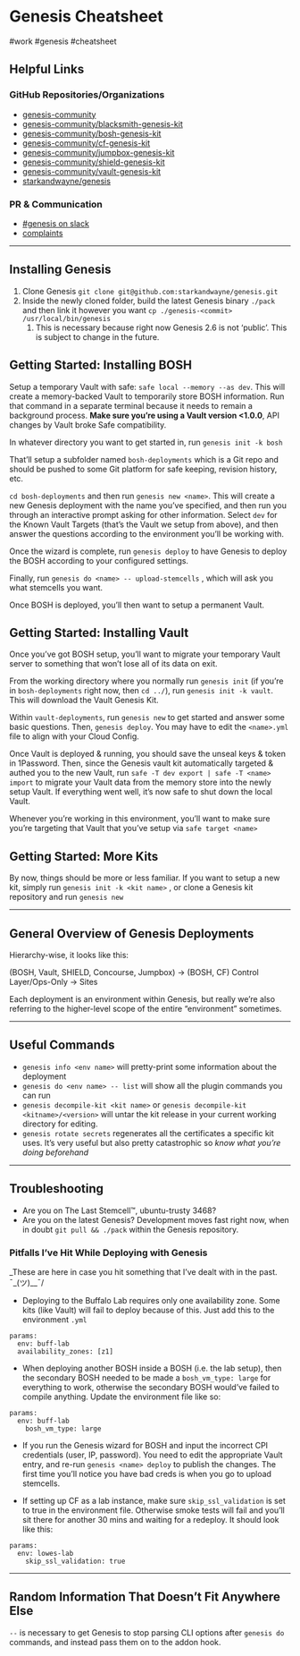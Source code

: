 # Genesis Cheatsheet
#work #genesis #cheatsheet

## Helpful Links
### GitHub Repositories/Organizations
* [genesis-community](https://github.com/genesis-community)
* [genesis-community/blacksmith-genesis-kit](https://github.com/genesis-community/shield-genesis-kit)
* [genesis-community/bosh-genesis-kit](https://github.com/genesis-community/bosh-genesis-kit)
* [genesis-community/cf-genesis-kit](https://github.com/genesis-community/cf-genesis-kit)
* [genesis-community/jumpbox-genesis-kit](https://github.com/genesis-community/shield-genesis-kit)
* [genesis-community/shield-genesis-kit](https://github.com/genesis-community/shield-genesis-kit)
* [genesis-community/vault-genesis-kit](https://github.com/genesis-community/vault-genesis-kit)
* [starkandwayne/genesis](https://github.com/starkandwayne/genesis)
### PR & Communication
* [ #genesis on slack](https://starkandwayne.slack.com/messages/C0ASZM12R)
* [complaints](https://devnull-as-a-service.com/dev/null)
- - - -
## Installing Genesis
1. Clone Genesis  `git clone git@github.com:starkandwayne/genesis.git`
2. Inside the newly cloned folder, build the latest Genesis binary  `./pack` and then link it however you want   `cp ./genesis-<commit> /usr/local/bin/genesis`
	1. This is necessary because right now Genesis 2.6 is not ‘public’.  This is subject to change in the future.

## Getting Started: Installing BOSH
Setup a temporary Vault with safe:  `safe local --memory --as dev`. This will create a memory-backed Vault to temporarily store BOSH information. Run that command in a separate terminal because it needs to remain a background process. 
 **Make sure you’re using a Vault version <1.0.0**, API changes by Vault broke Safe compatibility. 

In whatever directory you want to get started in, run  `genesis init -k bosh` 

That’ll setup a subfolder named  `bosh-deployments`  which is a Git repo and should be pushed to some Git platform for safe keeping, revision history, etc.

 `cd bosh-deployments` and then run `genesis new <name>`. This will create a new Genesis deployment with the name you’ve specified, and  then run you through an interactive prompt asking for other information. Select `dev` for the Known Vault Targets (that’s the Vault we setup from above), and then answer the questions according to the environment you’ll be working with.

Once the wizard is complete, run `genesis deploy`  to have Genesis to deploy the BOSH according to your configured settings.

Finally, run  `genesis do <name> -- upload-stemcells` , which will ask you what stemcells you want. 

Once BOSH is deployed, you’ll then want to setup a permanent Vault.

## Getting Started: Installing Vault
Once you’ve got BOSH setup, you’ll want to migrate your temporary Vault server to something that won’t lose all of its data on exit.

From the working directory where you normally run `genesis init` (if you’re in `bosh-deployments` right now, then `cd ../`), run `genesis init -k vault`. This will download the Vault Genesis Kit.

Within `vault-deployments`, run `genesis new`  to get started and answer some basic questions. Then,  `genesis deploy`. You may have to edit the `<name>.yml` file to align with your Cloud Config.

Once Vault is deployed & running, you should save the unseal keys & token in 1Password. Then, since the Genesis vault kit automatically targeted & authed you to the new Vault,  run `safe -T dev export | safe -T <name> import` to migrate your Vault data from the memory store into the newly setup Vault. If everything went well, it’s now safe to shut down the local Vault. 

Whenever you’re working in this environment, you’ll want to make sure you’re targeting that Vault that you’ve setup via `safe target <name>`

## Getting Started: More Kits
By now, things should be more or less familiar. If you want to setup a new kit, simply run `genesis init -k <kit name>` , or clone a Genesis kit repository and run `genesis new`

- - - -
## General Overview of Genesis Deployments
Hierarchy-wise, it looks like this:

(BOSH, Vault,  SHIELD, Concourse, Jumpbox) -> (BOSH, CF)
Control Layer/Ops-Only -> Sites

Each deployment is an environment within Genesis, but really we’re also referring to the higher-level scope of the entire “environment” sometimes.
- - - -
## Useful Commands
* `genesis info <env name>` will pretty-print some information about the deployment
* `genesis do <env name> -- list` will show all the plugin commands you can run
* `genesis decompile-kit <kit name>`  or `genesis decompile-kit <kitname>/<version>` will untar the kit release in your current working directory for editing.
* `genesis rotate secrets` regenerates all the certificates a specific kit uses. It’s very useful but also pretty catastrophic so _know what you’re doing beforehand_
- - - -
## Troubleshooting
* Are you on The Last Stemcell™, ubuntu-trusty 3468? 
* Are you on the latest Genesis? Development moves fast right now, when in doubt `git pull && ./pack` within the Genesis repository.


### Pitfalls I’ve Hit While Deploying with Genesis
_These are here in case you hit something that I’ve dealt with in the past. ¯\_(ツ)__¯/

* Deploying to the Buffalo Lab requires only one availability zone. Some kits (like Vault) will fail to deploy because of this. Just add this to the environment `.yml`

```
params:
  env: buff-lab
  availability_zones: [z1]
```

* When deploying another BOSH inside a BOSH (i.e. the lab setup), then the secondary BOSH needed to be made a `bosh_vm_type: large` for everything to work, otherwise the secondary BOSH would’ve failed to compile anything. Update the environment file like so:
```
params:
  env: buff-lab
	bosh_vm_type: large
```

* If you run the Genesis wizard for BOSH and input the incorrect CPI credentials (user, IP, password). You need to edit the appropriate Vault entry, and re-run `genesis <name> deploy` to publish the changes. The first time you’ll notice you have bad creds is when you go to upload stemcells.

* If setting up CF as a lab instance, make sure `skip_ssl_validation` is set to true in the environment file. Otherwise smoke tests will fail and you’ll sit there for another 30 mins and waiting for a redeploy. It should look like this:
```
params:
  env: lowes-lab
	skip_ssl_validation: true
```

- - - -

## Random Information That Doesn’t Fit Anywhere Else
`--` is necessary to get Genesis to stop parsing CLI options after `genesis do` commands, and instead pass them on to the addon hook.







